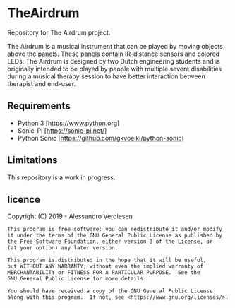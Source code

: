 # TheAirdrum
Repository for The Airdrum project. 

The Airdrum is a musical instrument that can be played by moving objects above the panels. These panels contain IR-distance sensors and colored LEDs. The Airdrum is designed by two Dutch engineering students and is originally intended to be played by people with multiple severe disabilities during a 
musical therapy session to have better interaction between therapist and end-user.  

## Requirements
- Python 3 [https://www.python.org]
- Sonic-Pi [https://sonic-pi.net/]
- Python Sonic [https://github.com/gkvoelkl/python-sonic]

## Limitations
This repository is a work in progress.. 

## licence
Copyright (C) 2019 - Alessandro Verdiesen

    This program is free software: you can redistribute it and/or modify
    it under the terms of the GNU General Public License as published by
    the Free Software Foundation, either version 3 of the License, or
    (at your option) any later version.

    This program is distributed in the hope that it will be useful,
    but WITHOUT ANY WARRANTY; without even the implied warranty of
    MERCHANTABILITY or FITNESS FOR A PARTICULAR PURPOSE.  See the
    GNU General Public License for more details.

    You should have received a copy of the GNU General Public License
    along with this program.  If not, see <https://www.gnu.org/licenses/>.
    
    
